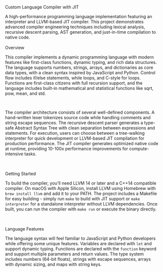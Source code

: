 Custom Language Compiler with JIT <p>
A high-performance programming language implementation featuring an interpreter and LLVM-based JIT compiler. This project demonstrates advanced compiler engineering techniques including lexical analysis, recursive descent parsing, AST generation, and just-in-time compilation to native code.
<br><br>
Overview
<p>
This compiler implements a dynamic programming language with modern features like first-class functions, dynamic typing, and rich data structures. The language supports numbers, strings, arrays, and dictionaries as core data types, with a clean syntax inspired by JavaScript and Python. Control flow includes if/else statements, while loops, and C-style for loops. Functions are first-class citizens with full recursion support, and the language includes built-in mathematical and statistical functions like sqrt, pow, mean, and std.
</p>
<br>
<p>
The compiler architecture consists of several well-defined components. A hand-written lexer tokenizes source code while handling comments and string escape sequences. The recursive descent parser generates a type-safe Abstract Syntax Tree with clean separation between expressions and statements. For execution, users can choose between a tree-walking interpreter for quick development or LLVM-based JIT compilation for production performance. The JIT compiler generates optimized native code at runtime, providing 10-100x performance improvements for compute-intensive tasks.
</p>
<br><br>
Getting Started
<p>
To build the compiler, you'll need LLVM 14 or later and a C++14 compatible compiler. On macOS with Apple Silicon, install LLVM using Homebrew with <code>brew install llvm</code> and add it to your PATH. The project includes a Makefile for easy building - simply run <code>make</code> to build with JIT support or <code>make interpreter</code> for a standalone interpreter without LLVM dependencies. Once built, you can run the compiler with <code>make run</code> or execute the binary directly.
</p>
<br><br>
Language Features
<p>
The language syntax will feel familiar to JavaScript and Python developers while offering some unique features. Variables are declared with <code>let</code> and support dynamic typing. Functions are declared with the <code>function</code> keyword and support multiple parameters and return values. The type system includes numbers (64-bit floats), strings with escape sequences, arrays with dynamic sizing, and maps with string keys.
